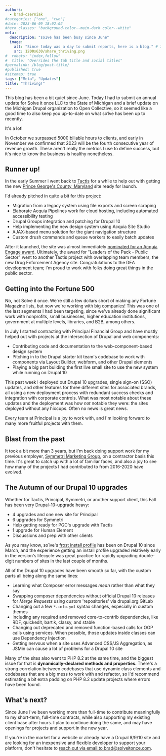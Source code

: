 ```yaml
---
authors:
  - brad-czerniak
#categories: ["one", "two"]
#date: 2023-06-09 18:02:02
#hero_classes: "background-color--main-dark color--white"
meta:
  description: "so1ve has been busy since June"
  image:
    alt: "Since today was a day to submit reports, here is a blog." # It's okay for this to be empty if the image is decorative
    src: 1200x630/share_thriving.png
#  robots: "index,follow"
#  title: "Overrides the tab title and social titles"
#permalink: /blog/post-title/
#published: true
#sitemap: true
tags: ["Meta", "Updates"]
title: "Thriving!"
---
```


This blog has been a bit quiet since June. Today I had to submit an annual update for Solve it once LLC to the State
of Michigan and a brief update on the Michigan Drupal organization to Open Collective, so it seemed like a good time to
also keep you up-to-date on what so1ve has been up to recently.

It's a lot!

In October we surpassed 5000 billable hours to clients, and early in November we confirmed that 2023 will be the fourth
consecutive year of revenue growth. These aren't really the metrics I use to define success, but it's nice to know the business
is healthy nonetheless.

## Runner up!

In the early Summer I went back to [Tactis](https://www.tactis.com/) for a while to help out with getting the new
[Prince George's County, Maryland](https://www.princegeorgescountymd.gov/) site ready for launch.

I'd already pitched in quite a bit for this project:

  * Migration from a legacy system using file exports and screen scraping
  * Elaborate Acquia Pipelines work for cloud hosting, including automated accessibility testing
  * Drupal Groups integration and patching for Drupal 10
  * Help implementing the new design system using Acquia Site Studio
  * AJAX-based menu solution for the giant navigation structure
  * Custom drush commands and queue workers to easily batch updates

After it launched, the site was almost immediately [nominated for an Acquia Engage award](https://www.acquia.com/blog/introducing-2023-acquia-engage-awards-finalists).
Ultimately, the award for "Leaders of the Pack - Public Sector" went to another Tactis project with overlapping team members,
the new Drug Enforcement Agency site. Congratulations to the DEA development team; I'm proud to work with folks doing great
things in the public sector.

## Getting into the Fortune 500

No, not Solve it once. We're still a few dollars short of making any Fortune Magazine lists, but now we're working with
big companies! This was one of the last segments I had been targeting, since we've already done significant work with nonprofits,
small businesses, higher education institutions, government at multiple levels, libraries, and B2B, among others.

In July I started contracting with Principal Financial Group and have mostly helped out with projects at the intersection
of Drupal and web components:

  * Contributing code and documentation to the web-component-based design system
  * Pitching in to the Drupal starter kit team's codebase to work with components via Layout Builder, webform, and other Drupal elements
  * Playing a big part building the first live small site to use the new system while running on Drupal 10

This past week I deployed out Drupal 10 upgrades, single sign-on (SSO) updates, and other features for three different sites
for associated brands, all using a new deployment process with redundant success checks and integration with corporate controls.
What was most notable about these updates and the deployment was how _not_ notable they were: the sites deployed without
any hiccups. Often no news is great news.

Every team at Principal is a joy to work with, and I'm looking forward to many more fruitful projects with them.

## Blast from the past

It took a bit more than 3 years, but I'm back doing support work for my previous employer, [Symmetri Marketing Group](https://symmetrimarketing.com/),
on a contractor basis this time. It's great to catch up with a lot of familiar faces, and also a joy to see how many of
the projects I had contributed to from 2016-2020 have evolved.

## The Autumn of our Drupal 10 upgrades

Whether for Tactis, Principal, Symmetri, or another support client, this Fall has been very Drupal-10-upgrade heavy:

  * 4 upgrades and one new site for Principal
  * 6 upgrades for Symmetri
  * Help getting ready for PGC's upgrade with Tactis
  * 1 upgrade for Human Element
  * Discussions and prep with other clients

As you may know, so1ve's [frost install profile](https://frostdrupal.com/) has been on Drupal 10 since March, and the experience
getting an install profile upgraded relatively early in the version's lifecycle was great practice for rapidly upgrading
double-digit numbers of sites in the last couple of months.

All of the Drupal 10 upgrades have been smooth so far, with the custom parts all being along the same lines:

  * Learning what Composer error messages _mean_ rather than what they say
  * Swapping composer dependencies without official Drupal 10 releases for _Merge Requests_ using custom 'repositories' via drupal.org GitLab
  * Changing out a few `*.info.yml` syntax changes, especially in custom themes
  * Including any required and removed core-to-contrib dependencies, like RDF, quickedit, bartik, classy, and stable
  * Changing out deprecated and removed function-based calls for OOP calls using services. When possible, those updates inside classes can use Dependency Injection
  * Getting nervous when a site uses Advanced CSS/JS Aggregation, as JSMin can cause a lot of problems for a Drupal 10 site

Many of the sites also went to PHP 8.2 at the same time, and the biggest issue for that is **dynamically-declared methods and properties**.
There's a strong correlation between codebases that use dynamic class elements and codebases that are a big mess to work
with and refactor, so I'd recommend estimating a bit extra padding on PHP 8.2 update projects where errors have been found.

## What's next?

Since June I've been working more than full-time to contribute meaningfully to my short-term, full-time contracts, while
also supporting my existing client base after hours. I plan to continue doing the same, and may have openings for projects
and support in the new year.

If you're in the market for a website or already have a Drupal 8/9/10 site and are looking for an inexpensive and flexible
developer to support your platform, don't hesitate to [reach out via email to brad@solveitonce.com](mailto:brad@solveitonce.com).
